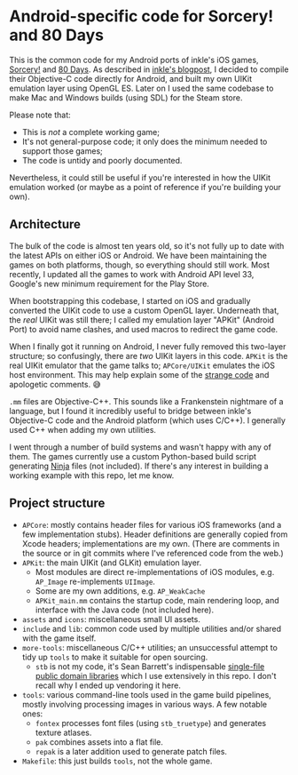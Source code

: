 # Android-specific code for Sorcery! and 80 Days

This is the common code for my Android ports of inkle's iOS games, [Sorcery!](https://www.inklestudios.com/sorcery/) and [80 Days](https://www.inklestudios.com/80days/). As described in [inkle's blogpost](https://www.inklestudios.com/2014/03/11/tech-focus-android.html), I decided to compile their Objective-C code directly for Android, and built my own UIKit emulation layer using OpenGL ES. Later on I used the same codebase to make Mac and Windows builds (using SDL) for the Steam store.

Please note that:

- This is _not_ a complete working game;
- It's not general-purpose code; it only does the minimum needed to support those games;
- The code is untidy and poorly documented.

Nevertheless, it could still be useful if you're interested in how the UIKit emulation worked (or maybe as a point of reference if you're building your own).

## Architecture

The bulk of the code is almost ten years old, so it's not fully up to date with the latest APIs on either iOS or Android. We have been maintaining the games on both platforms, though, so everything should still work. Most recently, I updated all the games to work with Android API level 33, Google's new minimum requirement for the Play Store.

When bootstrapping this codebase, I started on iOS and gradually converted the UIKit code to use a custom OpenGL layer. Underneath that, the _real_ UIKit was still there; I called my emulation layer "APKit" (Android Port) to avoid name clashes, and used macros to redirect the game code.

When I finally got it running on Android, I never fully removed this two-layer structure; so confusingly, there are _two_ UIKit layers in this code. `APKit` is the real UIKit emulator that the game talks to; `APCore/UIKit` emulates the iOS host environment. This may help explain some of the [strange code](https://github.com/more-please/inkle-android/blob/899b622b289ca83355e7c320fabe353f2f708d42/APKit/src/APKit_main.mm#L1163) and apologetic comments. 😅

`.mm` files are Objective-C++. This sounds like a Frankenstein nightmare of a language, but I found it incredibly useful to bridge between inkle's Objective-C code and the Android platform (which uses C/C++). I generally used C++ when adding my own utilities.

I went through a number of build systems and wasn't happy with any of them. The games currently use a custom Python-based build script generating [Ninja](https://ninja-build.org) files (not included). If there's any interest in building a working example with this repo, let me know.

## Project structure

- `APCore`: mostly contains header files for various iOS frameworks (and a few implementation stubs). Header definitions are generally copied from Xcode headers; implementations are my own. (There are comments in the source or in git commits where I've referenced code from the web.)
- `APKit`: the main UIKit (and GLKit) emulation layer.
  - Most modules are direct re-implementations of iOS modules, e.g. `AP_Image` re-implements `UIImage`.
  - Some are my own additions, e.g. `AP_WeakCache`
  - `APKit_main.mm` contains the startup code, main rendering loop, and interface with the Java code (not included here).
- `assets` and `icons`: miscellaneous small UI assets.
- `include` and `lib`: common code used by multiple utilities and/or shared with the game itself.
- `more-tools`: miscellaneous C/C++ utilities; an unsuccessful attempt to tidy up `tools` to make it suitable for open sourcing.
  - `stb` is not my code, it's Sean Barrett's indispensable [single-file public domain libraries](https://github.com/nothings/stb) which I use extensively in this repo. I don't recall why I ended up vendoring it here.
- `tools`: various command-line tools used in the game build pipelines, mostly involving processing images in various ways. A few notable ones:
  - `fontex` processes font files (using `stb_truetype`) and generates texture atlases.
  - `pak` combines assets into a flat file.
  - `repak` is a later addition used to generate patch files.
- `Makefile`: this just builds `tools`, not the whole game.

